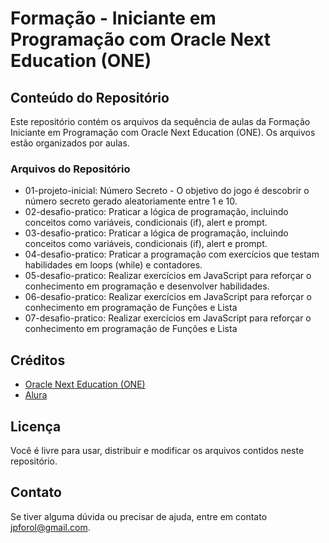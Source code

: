 # Formação - Iniciante em Programação com Oracle Next Education (ONE)

## Conteúdo do Repositório

Este repositório contém os arquivos da sequência de aulas da Formação Iniciante em Programação com Oracle Next Education (ONE). Os arquivos estão organizados por aulas.

### Arquivos do Repositório

* 01-projeto-inicial: Número Secreto - O objetivo do jogo é descobrir o número secreto gerado aleatoriamente entre 1 e 10.
* 02-desafio-pratico: Praticar a lógica de programação, incluindo conceitos como variáveis, condicionais (if), alert e prompt.
* 03-desafio-pratico: Praticar a lógica de programação, incluindo conceitos como variáveis, condicionais (if), alert e prompt.
* 04-desafio-pratico: Praticar a programação com exercícios que testam habilidades em loops (while) e contadores.
* 05-desafio-pratico: Realizar exercícios em JavaScript para reforçar o conhecimento em programação e desenvolver habilidades.
* 06-desafio-pratico: Realizar exercícios em JavaScript para reforçar o conhecimento em programação de Funções e Lista
* 07-desafio-pratico: Realizar exercícios em JavaScript para reforçar o conhecimento em programação de Funções e Lista

## Créditos

* [Oracle Next Education (ONE)](https://www.oracle.com/br/education/oracle-next-education/)
* [Alura](https://www.alura.com.br)

## Licença

Você é livre para usar, distribuir e modificar os arquivos contidos neste repositório.

## Contato

Se tiver alguma dúvida ou precisar de ajuda, entre em contato jpforol@gmail.com.
